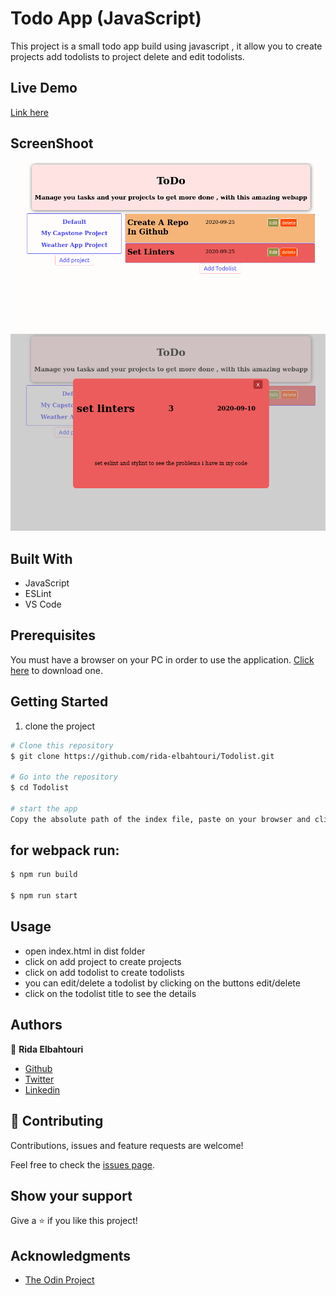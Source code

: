 # Todo App (JavaScript)

This project is a small todo app build using javascript , it allow you to create projects add todolists to project delete and edit todolists.

## Live Demo

[Link here]()

## ScreenShoot

![screenshoot](dist/assets/images/screenshot1.png)
![screenshoot](dist/assets/images/screenshot2.png)

## Built With

- JavaScript
- ESLint
- VS Code

## Prerequisites

You must have a browser on your PC in order to use the application. [Click here](https://www.mozilla.org/en-US/firefox/new/) to download one.

## Getting Started

1. clone the project

```bash
# Clone this repository
$ git clone https://github.com/rida-elbahtouri/Todolist.git

# Go into the repository
$ cd Todolist

# start the app
Copy the absolute path of the index file, paste on your browser and click on enter
```

## for webpack run:

```bash
$ npm run build

$ npm run start
```

## Usage

- open index.html in dist folder
- click on add project to create projects
- click on add todolist to create todolists
- you can edit/delete a todolist by clicking on the buttons edit/delete
- click on the todolist title to see the details

## Authors

👤 **Rida Elbahtouri**

- [Github](https://github.com/rida-elbahtouri)
- [Twitter](https://twitter.com/RElbahtouri)
- [Linkedin](https://www.linkedin.com/in/rida-elbahtouri/)

## 🤝 Contributing

Contributions, issues and feature requests are welcome!

Feel free to check the <a href="https://github.com/rida-elbahtouri/Todolist/issues" target="_blank">issues page</a>.

## Show your support

Give a ⭐️ if you like this project!

## Acknowledgments

- <a href="https://www.theodinproject.com/" target="_blank">The Odin Project</a>
